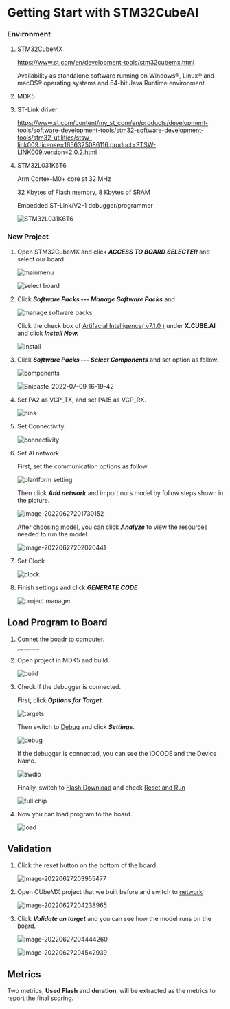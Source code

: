# Getting Start with STM32CubeAI

  ### Environment

  1. STM32CubeMX

     https://www.st.com/en/development-tools/stm32cubemx.html

     Availability as standalone software running on Windows®, Linux® and macOS® operating systems and 64-bit Java Runtime environment.

  2. MDK5

  3. ST-Link driver

     https://www.st.com/content/my_st_com/en/products/development-tools/software-development-tools/stm32-software-development-tools/stm32-utilities/stsw-link009.license=1656325086116.product=STSW-LINK009.version=2.0.2.html

  4. STM32L031K6T6

     Arm Cortex-M0+ core at 32 MHz

     32 Kbytes of Flash memory, 8 Kbytes of SRAM

     Embedded ST-Link/V2-1 debugger/programmer

     ![STM32L031K6T6](https://raw.githubusercontent.com/zhuiyi1314/TinyML/img/STM32L031K6T6.png)

  

  ### New Project

  1. Open STM32CubeMX and click ***ACCESS TO BOARD SELECTER*** and select our board.

     ![mainmenu](https://raw.githubusercontent.com/AugustZTR/picbed/master/img/mainmenu.png)

     ![select board](https://raw.githubusercontent.com/AugustZTR/picbed/master/img/select%20board.png)

  2. Click ***Software Packs --- Manage Software Packs*** and 

     ![manage software packs](https://raw.githubusercontent.com/AugustZTR/picbed/master/img/manage%20software%20packs.png)

     Click the check box of <u>Artifacial Intelligence( v7.1.0 )</u> under **X.CUBE.AI** and click ***Install Now.***

     ![install](https://raw.githubusercontent.com/AugustZTR/picbed/master/img/install.png)

  3. Click ***Software Packs --- Select Components*** and set option as follow.

     ![components](https://raw.githubusercontent.com/AugustZTR/picbed/master/img/components.png)

     ![Snipaste_2022-07-09_16-19-42](https://raw.githubusercontent.com/AugustZTR/picbed/master/img/Snipaste_2022-07-09_16-19-42.png)

  4. Set PA2 as VCP_TX, and set PA15 as VCP_RX.

     ![pins](https://raw.githubusercontent.com/AugustZTR/picbed/master/img/pins.png)

  5. Set Connectivity.

     ![connectivity](https://raw.githubusercontent.com/AugustZTR/picbed/master/img/connectivity.png)

  6. Set AI network

     First, set the communication options as follow

     ![plantform setting](https://raw.githubusercontent.com/AugustZTR/picbed/master/img/plantform%20setting.png)

     Then click ***Add network*** and import ours model by follow steps shown in the picture.

     ![image-20220627201730152](https://raw.githubusercontent.com/AugustZTR/picbed/master/img/image-20220627201730152.png)

     After choosing model, you can click ***Analyze*** to view the resources needed to run the model.

     ![image-20220627202020441](https://raw.githubusercontent.com/AugustZTR/picbed/master/img/image-20220627202020441.png)

  7. Set Clock

     ![clock](https://raw.githubusercontent.com/AugustZTR/picbed/master/img/clock.png)

  8. Finish settings and click ***GENERATE CODE***

     ![project manager](https://raw.githubusercontent.com/AugustZTR/picbed/master/img/project%20manager.png)

  ## Load Program to Board

  1. Connet the boadr to computer.

     <img src="https://raw.githubusercontent.com/AugustZTR/picbed/master/img/image-20220627203515997.png" alt="image-20220627203515997" style="zoom: 25%;" />

  2. Open project in MDK5 and build.

     ![build](https://raw.githubusercontent.com/AugustZTR/picbed/master/img/build.png)

  3. Check if the debugger is connected.

     First, click ***Options for Target***.

     ![targets](https://raw.githubusercontent.com/AugustZTR/picbed/master/img/targets.png)

     Then switch to <u>Debug</u> and click ***Settings***.

     <img src="https://raw.githubusercontent.com/AugustZTR/picbed/master/img/debug.png" alt="debug"  />

     If the debugger is connected, you can see the IDCODE and the Device Name. 

     <img src="https://raw.githubusercontent.com/AugustZTR/picbed/master/img/swdio.png" alt="swdio"  />

     Finally, switch to <u>Flash Download</u> and check <u>Reset and Run</u>

     ![full chip](https://raw.githubusercontent.com/AugustZTR/picbed/master/img/full%20chip.png)

  4. Now you can load program to the board.

     ![load](https://raw.githubusercontent.com/AugustZTR/picbed/master/img/load.png)

  ## Validation

  1. Click the reset button on the bottom of the board.

     ![image-20220627203955477](https://raw.githubusercontent.com/AugustZTR/picbed/master/img/image-20220627203955477.png)

  2. Open CUbeMX project that we built before and switch to <u>network</u>

     ![image-20220627204238965](https://raw.githubusercontent.com/AugustZTR/picbed/master/img/image-20220627204238965.png)

  3. Click ***Validate on target*** and you can see how the model runs on the board.

     ![image-20220627204444260](https://raw.githubusercontent.com/AugustZTR/picbed/master/img/image-20220627204444260.png)

     ![image-20220627204542939](https://raw.githubusercontent.com/AugustZTR/picbed/master/img/image-20220627204542939.png)

 
 ## Metrics
 
 Two metrics, **Used Flash** and **duration**, will be extracted as the metrics to report the final scoring. 